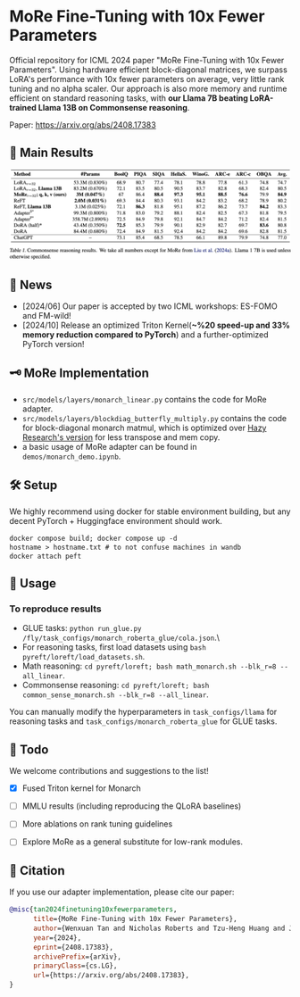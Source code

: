 # MoRe Fine-Tuning with 10x Fewer Parameters
Official repository for ICML 2024 paper "MoRe Fine-Tuning with 10x Fewer Parameters". Using hardware efficient block-diagonal matrices, we surpass LoRA's performance with 10x fewer parameters on average, very little rank tuning and no alpha scaler. Our approach is also more memory and runtime efficient on standard reasoning tasks, with **our Llama 7B beating LoRA-trained Llama 13B on Commonsense reasoning**.

Paper: https://arxiv.org/abs/2408.17383

## 🚀 Main Results
![Main results](demos/commonsense_res.png)

## 📰 News
- [2024/06] Our paper is accepted by two ICML workshops: ES-FOMO and FM-wild!
- [2024/10] Release an optimized Triton Kernel(**~%20 speed-up and 33% memory reduction compared to PyTorch**) and a further-optimized PyTorch version!

## 🗝️ MoRe Implementation
* `src/models/layers/monarch_linear.py` contains the code for MoRe adapter.
* `src/models/layers/blockdiag_butterfly_multiply.py` contains the code for block-diagonal monarch matmul, which is optimized over [Hazy Research's version](https://github.com/HazyResearch/fly) for less transpose and mem copy.
* a basic usage of MoRe adapter can be found in `demos/monarch_demo.ipynb`.

## 🛠️ Setup
We highly recommend using docker for stable environment building, but any decent PyTorch + Huggingface environment should work.
```
docker compose build; docker compose up -d
hostname > hostname.txt # to not confuse machines in wandb
docker attach peft
```

## 🦾 Usage
### To reproduce results
* GLUE tasks: `python run_glue.py /fly/task_configs/monarch_roberta_glue/cola.json`.\
* For reasoning tasks, first load datasets using `bash pyreft/loreft/load_datasets.sh`.
* Math reasoning: `cd pyreft/loreft; bash math_monarch.sh --blk_r=8 --all_linear`.
* Commonsense reasoning: `cd pyreft/loreft; bash common_sense_monarch.sh --blk_r=8 --all_linear`.

You can manually modify the hyperparameters in `task_configs/llama` for reasoning tasks and
`task_configs/monarch_roberta_glue` for GLUE tasks.

## 🧐 Todo
We welcome contributions and suggestions to the list!
- [x] Fused Triton kernel for Monarch
- [ ] MMLU results (including reproducing the QLoRA baselines)
- [ ] More ablations on rank tuning guidelines
- [ ] Explore MoRe as a general substitute for low-rank modules.


## 📑 Citation
If you use our adapter implementation, please cite our paper:
```bibtex
@misc{tan2024finetuning10xfewerparameters,
      title={MoRe Fine-Tuning with 10x Fewer Parameters},
      author={Wenxuan Tan and Nicholas Roberts and Tzu-Heng Huang and Jitian Zhao and John Cooper and Samuel Guo and Chengyu Duan and Frederic Sala},
      year={2024},
      eprint={2408.17383},
      archivePrefix={arXiv},
      primaryClass={cs.LG},
      url={https://arxiv.org/abs/2408.17383},
}
```
